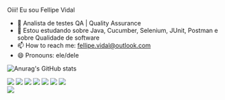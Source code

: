 Oiii! Eu sou Fellipe Vidal

- 🔭 Analista de testes QA | Quality Assurance
- 🌱 Estou estudando sobre Java, Cucumber, Selenium, JUnit, Postman e sobre Qualidade de software
- 📫 How to reach me:  fellipe.vidal@outlook.com
- 😄 Pronouns: ele/dele


![Anurag's GitHub stats](https://github-readme-stats.vercel.app/api?username=fellipevidal&show_icons=true&theme=dark)

<div>
  <img src=https://img.shields.io/badge/Eclipse-2C2255?style=for-the-badge&logo=eclipse&logoColor=white>
  <img src=https://img.shields.io/badge/Java-ED8B00?style=for-the-badge&logo=java&logoColor=white>
  <img src=https://img.shields.io/badge/Selenium-43B02A?style=for-the-badge&logo=Selenium&logoColor=white>
  <img src =https://img.shields.io/badge/Junit5-25A162?style=for-the-badge&logo=junit5&logoColor=white>
  <img src=https://img.shields.io/badge/Windows-0078D6?style=for-the-badge&logo=windows&logoColor=white>
  <img src=https://img.shields.io/badge/Postman-FF6C37?style=for-the-badge&logo=Postman&logoColor=white>
  <img src=https://img.shields.io/badge/Jira-0052CC?style=for-the-badge&logo=Jira&logoColor=white>
 </div>
 
 <div>
  <a href="https://www.linkedin.com/in/fellipe-vidal-813b09123/" target="_blank"><img src=https://img.shields.io/badge/LinkedIn-0077B5?style=for-the-badge&logo=linkedin&logoColor=white>
           </div>
